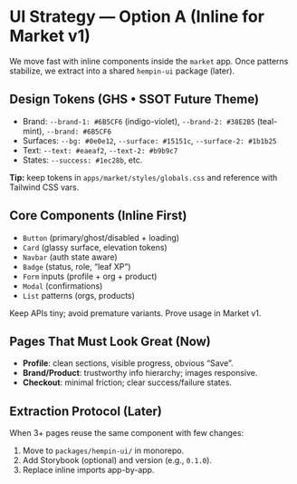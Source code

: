 # UI Strategy — Option A (Inline for Market v1)

We move fast with inline components inside the `market` app. Once patterns stabilize, we extract into a shared `hempin-ui` package (later).

## Design Tokens (GHS • SSOT Future Theme)
- Brand: `--brand-1: #6B5CF6` (indigo-violet), `--brand-2: #38E2B5` (teal-mint), `--brand: #6B5CF6`
- Surfaces: `--bg: #0e0e12`, `--surface: #15151c`, `--surface-2: #1b1b25`
- Text: `--text: #eaeaf2`, `--text-2: #b9b9c7`
- States: `--success: #1ec28b`, etc.

**Tip:** keep tokens in `apps/market/styles/globals.css` and reference with Tailwind CSS vars.

## Core Components (Inline First)
- `Button` (primary/ghost/disabled + loading)
- `Card` (glassy surface, elevation tokens)
- `Navbar` (auth state aware)
- `Badge` (status, role, “leaf XP”)
- `Form` inputs (profile + org + product)
- `Modal` (confirmations)
- `List` patterns (orgs, products)

Keep APIs tiny; avoid premature variants. Prove usage in Market v1.

## Pages That Must Look Great (Now)
- **Profile**: clean sections, visible progress, obvious “Save”.
- **Brand/Product**: trustworthy info hierarchy; images responsive.
- **Checkout**: minimal friction; clear success/failure states.

## Extraction Protocol (Later)
When 3+ pages reuse the same component with few changes:
1) Move to `packages/hempin-ui/` in monorepo.
2) Add Storybook (optional) and version (e.g., `0.1.0`).
3) Replace inline imports app-by-app.